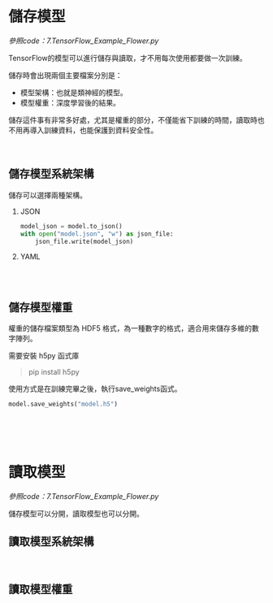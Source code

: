 # 儲存模型

_參照code：7.TensorFlow_Example_Flower.py_

TensorFlow的模型可以進行儲存與讀取，才不用每次使用都要做一次訓練。

儲存時會出現兩個主要檔案分別是：
+ 模型架構：也就是類神經的模型。
+ 模型權重：深度學習後的結果。

儲存這件事有非常多好處，尤其是權重的部分，不僅能省下訓練的時間，讀取時也不用再導入訓練資料，也能保護到資料安全性。

<br/>

## 儲存模型系統架構

儲存可以選擇兩種架構。

1. JSON   
   ```python
   model_json = model.to_json()
   with open("model.json", "w") as json_file:
       json_file.write(model_json) 
   ```

2. YAML
   ```python

   ```


<br/>

## 儲存模型權重

權重的儲存檔案類型為 HDF5 格式，為一種數字的格式，適合用來儲存多維的數字陣列。

需要安裝 h5py 函式庫

>pip install h5py

使用方式是在訓練完畢之後，執行save_weights函式。

```python
model.save_weights("model.h5")
```

<br/>
<br/>
<br/>

# 讀取模型


_參照code：7.TensorFlow_Example_Flower.py_

儲存模型可以分開，讀取模型也可以分開。

## 讀取模型系統架構




<br/>

## 讀取模型權重



<br/>
